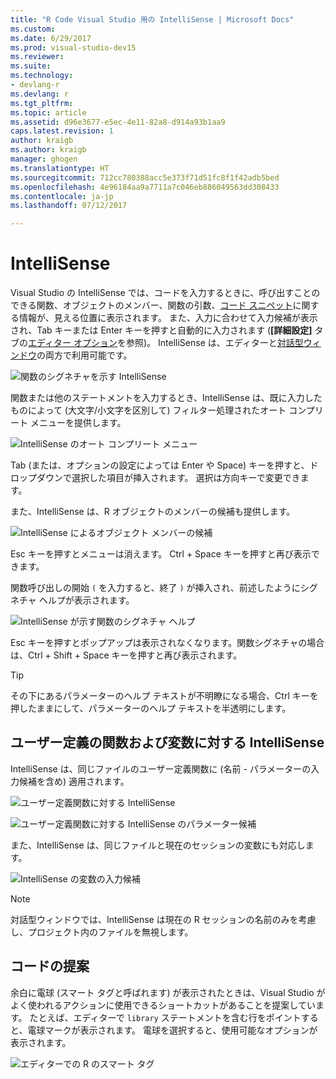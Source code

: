 ```yaml
---
title: "R Code Visual Studio 用の IntelliSense | Microsoft Docs"
ms.custom: 
ms.date: 6/29/2017
ms.prod: visual-studio-dev15
ms.reviewer: 
ms.suite: 
ms.technology:
- devlang-r
ms.devlang: r
ms.tgt_pltfrm: 
ms.topic: article
ms.assetid: d96e3677-e5ec-4e11-82a8-d914a93b1aa9
caps.latest.revision: 1
author: kraigb
ms.author: kraigb
manager: ghogen
ms.translationtype: HT
ms.sourcegitcommit: 712cc780388acc5e373f71d51fc8f1f42adb5bed
ms.openlocfilehash: 4e96184aa9a7711a7c046eb886049563dd308433
ms.contentlocale: ja-jp
ms.lasthandoff: 07/12/2017

---
```


# <a name="intellisense"></a>IntelliSense

Visual Studio の IntelliSense では、コードを入力するときに、呼び出すことのできる関数、オブジェクトのメンバー、関数の引数、[コード スニペット](code-snippets.md)に関する情報が、見える位置に表示されます。 また、入力に合わせて入力候補が表示され、Tab キーまたは Enter キーを押すと自動的に入力されます (**[詳細設定]** タブの[エディター オプション](code-editing.md#editor-options)を参照)。 IntelliSense は、エディターと[対話型ウィンドウ](interactive-repl.md)の両方で利用可能です。

![関数のシグネチャを示す IntelliSense](media/intellisense-function-signature.png) 

関数または他のステートメントを入力するとき、IntelliSense は、既に入力したものによって (大文字/小文字を区別して) フィルター処理されたオート コンプリート メニューを提供します。

![IntelliSense のオート コンプリート メニュー](media/intellisense-auto-complete-menu.png)

Tab (または、オプションの設定によっては Enter や Space) キーを押すと、ドロップダウンで選択した項目が挿入されます。 選択は方向キーで変更できます。 

また、IntelliSense は、R オブジェクトのメンバーの候補も提供します。
 
![IntelliSense によるオブジェクト メンバーの候補](media/intellisense-auto-complete-r-objects.png)
 
Esc キーを押すとメニューは消えます。 Ctrl + Space キーを押すと再び表示できます。

関数呼び出しの開始 `(` を入力すると、終了 `)` が挿入され、前述したようにシグネチャ ヘルプが表示されます。

![IntelliSense が示す関数のシグネチャ ヘルプ](media/intellisense-function-signature.png)

Esc キーを押すとポップアップは表示されなくなります。関数シグネチャの場合は、Ctrl + Shift + Space キーを押すと再び表示されます。

> [!Tip]
> その下にあるパラメーターのヘルプ テキストが不明瞭になる場合、Ctrl キーを押したままにして、パラメーターのヘルプ テキストを半透明にします。

## <a name="intellisense-for-user-defined-functions-and-variables"></a>ユーザー定義の関数および変数に対する IntelliSense

IntelliSense は、同じファイルのユーザー定義関数に (名前 - パラメーターの入力候補を含め) 適用されます。

![ユーザー定義関数に対する IntelliSense](media/intellisense-same-file-functions.png)

![ユーザー定義関数に対する IntelliSense のパラメーター候補](media/intellisense-parameter-completion.png)

また、IntelliSense は、同じファイルと現在のセッションの変数にも対応します。

![IntelliSense の変数の入力候補](media/intellisense-variable-completion.png)

> [!Note]
> 対話型ウィンドウでは、IntelliSense は現在の R セッションの名前のみを考慮し、プロジェクト内のファイルを無視します。

## <a name="code-suggestions"></a>コードの提案

余白に電球 (スマート タグと呼ばれます) が表示されたときは、Visual Studio がよく使われるアクションに使用できるショートカットがあることを提案しています。 たとえば、エディターで `library` ステートメントを含む行をポイントすると、電球マークが表示されます。 電球を選択すると、使用可能なオプションが表示されます。

![エディターでの R のスマート タグ](media/intellisense-smart-tags.png)

